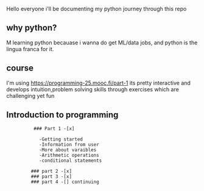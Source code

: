 Hello everyone i'll be documenting my python journey through this repo

## why python?

M learning python becauase i wanna do get ML/data jobs, and python is the lingua franca for it.

## course

I'm using https://programming-25.mooc.fi/part-1 its pretty interactive and develops intuition,problem solving skills through exercises which are challenging yet fun

## Introduction to programming

              ### Part 1 -[x]
               
                -Getting started
                -Information from user
                -More about varaibles
                -Arithmetic operations
                -conditional statements
              
             ### part 2 -[x]
             ### part 3 -[x]
             ### part 4 -[] continuing

            

